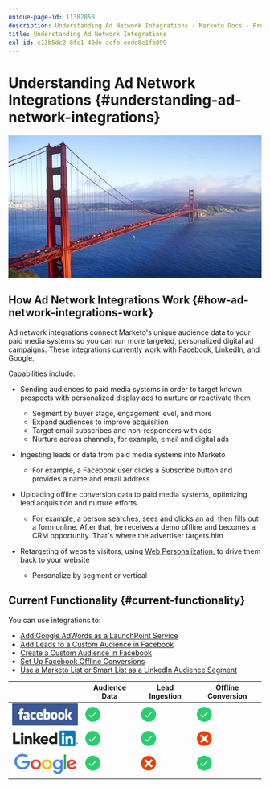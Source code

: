 ```yaml
---
unique-page-id: 11382858
description: Understanding Ad Network Integrations - Marketo Docs - Product Documentation
title: Understanding Ad Network Integrations
exl-id: c13b5dc2-8fc1-40de-acfb-eede0e1fb099
---
```

# Understanding Ad Network Integrations {#understanding-ad-network-integrations}

![](assets/hith-golden-gate-144833144-e.jpeg)

## How Ad Network Integrations Work {#how-ad-network-integrations-work}

Ad network integrations connect Marketo's unique audience data to your paid media systems so you can run more targeted, personalized digital ad campaigns. These integrations currently work with Facebook, LinkedIn, and Google.

Capabilities include:

* Sending audiences to paid media systems in order to target known prospects with personalized display ads to nurture or reactivate them

    * Segment by buyer stage, engagement level, and more
    * Expand audiences to improve acquisition
    * Target email subscribes and non-responders with ads
    * Nurture across channels, for example, email and digital ads

* Ingesting leads or data from paid media systems into Marketo

    * For example, a Facebook user clicks a Subscribe button and provides a name and email address

* Uploading offline conversion data to paid media systems, optimizing lead acquisition and nurture efforts

    * For example, a person searches, sees and clicks an ad, then fills out a form online. After that, he receives a demo offline and becomes a CRM opportunity. That's where the advertiser targets him

* Retargeting of website visitors, using [Web Personalization](/help/marketo/product-docs/web-personalization/understanding-web-personalization/web-personalization-overview.md), to drive them back to your website

    * Personalize by segment or vertical

## Current Functionality {#current-functionality}

You can use integrations to:

* [Add Google AdWords as a LaunchPoint Service](/help/marketo/product-docs/administration/additional-integrations/add-google-adwords-as-a-launchpoint-service.md)
* [Add Leads to a Custom Audience in Facebook](/help/marketo/product-docs/demand-generation/facebook/add-leads-to-a-custom-audience-in-facebook.md)
* [Create a Custom Audience in Facebook](/help/marketo/product-docs/demand-generation/facebook/create-a-custom-audience-in-facebook.md)
* [Set Up Facebook Offline Conversions](/help/marketo/product-docs/demand-generation/facebook/set-up-facebook-offline-conversions.md)
* [Use a Marketo List or Smart List as a LinkedIn Audience Segment](/help/marketo/product-docs/demand-generation/social/social-functions/use-a-marketo-list-or-smart-list-as-a-linkedin-audience-segment.md)

|   |Audience Data |Lead Ingestion |Offline Conversion |
|---|---|---|---|
| ![--](assets/facebook-logo-2-150.jpg)| ![--](assets/checkmark-flat-25.png)| ![--](assets/checkmark-flat-25.png)| ![--](assets/checkmark-flat-25-1.png)|
| ![--](assets/linkedin-logo-150.jpg)| ![--](assets/checkmark-flat-25.png)| ![--](assets/checkmark-flat-25.png)| ![--](assets/x-mark-3-256-25.png)|
| ![--](assets/google-logo-150.jpg)| ![--](assets/checkmark-flat-25.png)| ![--](assets/x-mark-3-256-25.png)| ![--](assets/checkmark-flat-25.png)|
